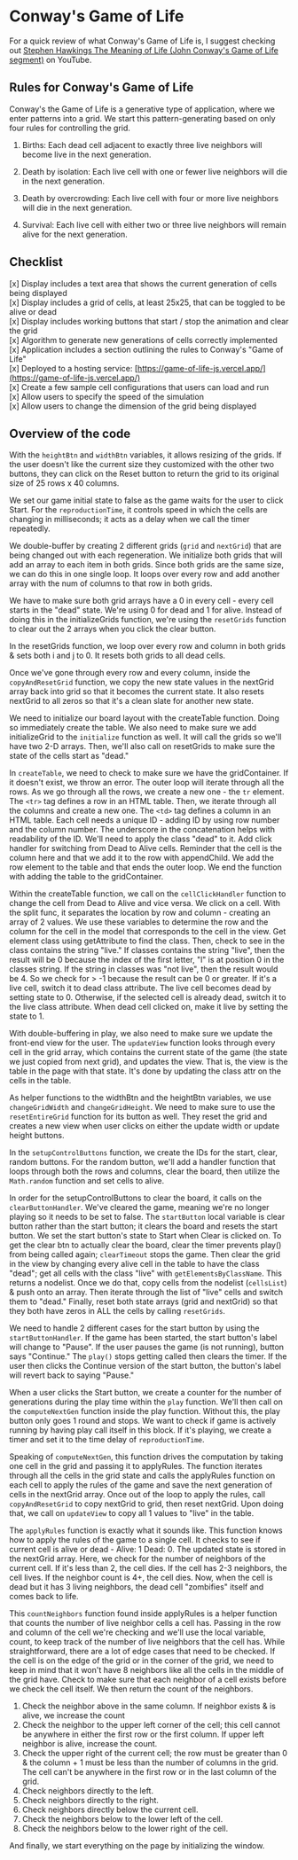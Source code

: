# Conway's Game of Life

For a quick review of what Conway's Game of Life is, I suggest checking out [Stephen Hawkings The Meaning of Life (John Conway's Game of Life segment)](https://youtu.be/CgOcEZinQ2I) on YouTube.

## Rules for Conway's Game of Life
Conway's the Game of Life is a generative type of application, where we enter patterns into a grid. We start this pattern-generating based on only four rules for controlling the grid.

1.  Births: Each dead cell adjacent to exactly three live neighbors will become live in the next generation.

2.  Death by isolation: Each live cell with one or fewer live neighbors will die in the next generation.

3.  Death by overcrowding: Each live cell with four or more live neighbors will die in the next generation.

4.  Survival: Each live cell with either two or three live neighbors will remain alive for the next generation.

## Checklist
[x] Display includes a text area that shows the current generation of cells being displayed <br>
[x] Display includes a grid of cells, at least 25x25, that can be toggled to be alive or dead <br>
[x] Display includes working buttons that start / stop the animation and clear the grid <br>
[x] Algorithm to generate new generations of cells correctly implemented <br>
[x] Application includes a section outlining the rules to Conway's "Game of Life" <br>
[x] Deployed to a hosting service: [https://game-of-life-js.vercel.app/](https://game-of-life-js.vercel.app/) <br>
[x] Create a few sample cell configurations that users can load and run <br>
[x] Allow users to specify the speed of the simulation <br>
[x] Allow users to change the dimension of the grid being displayed <br>


## Overview of the code

With the `heightBtn` and `widthBtn` variables, it allows resizing of the grids. If the user doesn't like the current size they customized with the other two buttons, they can click on the Reset button to return the grid to its original size of 25 rows x 40 columns.

We set our game initial state to false as the game waits for the user to click Start. For the `reproductionTime`, it controls speed in which the cells are changing in milliseconds; it acts as a delay when we call the timer repeatedly.

We double-buffer by creating 2 different grids (`grid` and `nextGrid`) that are being changed out with each regeneration. We initialize both grids that will add an array to each item in both grids. Since both grids are the same size, we can do this in one single loop. It loops over every row and add another array with the num of columns to that row in both grids.

We have to make sure both grid arrays have a 0 in every cell - every cell starts in the "dead" state. We're using 0 for dead and 1 for alive. Instead of doing this in the initializeGrids function, we're using the `resetGrids` function to clear out the 2 arrays when you click the clear button.

In the resetGrids function, we loop over every row and column in both grids & sets both i and j to 0. It resets both grids to all dead cells.

Once we've gone through every row and every column, inside the `copyAndResetGrid` function, we copy the new state values in the nextGrid array back into grid so that it becomes the current state. It also resets nextGrid to all zeros so that it's a clean slate for another new state. 

We need to initialize our board layout with the createTable function. Doing so immediately create the table. We also need to make sure we add initializeGrid to the `initialize` function as well. It will call the grids so we'll have two 2-D arrays. Then, we'll also call on resetGrids to make sure the state of the cells start as "dead."

In `createTable`, we need to check to make sure we have the gridContainer. If it doesn't exist, we throw an error. The outer loop will iterate through all the rows. As we go through all the rows, we create a new one - the `tr` element. The `<tr>` tag defines a row in an HTML table. Then, we iterate through all the columns and create a new one. The `<td>` tag defines a column in an HTML table. Each cell needs a unique ID - adding ID by using row number and the column number. The underscore in the concatenation helps with readability of the ID. We'll need to apply the class "dead" to it. Add click handler for switching from Dead to Alive cells. Reminder that the cell is the column here and that we add it to the row with appendChild. We add the row element to the table and that ends the outer loop. We end the function with adding the table to the gridContainer.

Within the createTable function, we call on the `cellClickHandler` function to change the cell from Dead to Alive and vice versa. We click on a cell. With the split func, it separates the location by row and column - creating an array of 2 values. We use these variables to determine the row and the column for the cell in the model that corresponds to the cell in the view. Get element class using getAttribute to find the class. Then, check to see in the class contains the string "live." If classes contains the string "live", then the result will be 0 because the index of the first letter, "l" is at position 0 in the classes string. If the string in classes was "not live", then the result would be 4. So we check for > -1 because the result can be 0 or greater. If it's a live cell, switch it to dead class attribute. The live cell becomes dead by setting state to 0. Otherwise, if the selected cell is already dead, switch it to the live class attribute. When dead cell clicked on, make it live by setting the state to 1. 

With double-buffering in play, we also need to make sure we update the front-end view for the user. The `updateView` function looks through every cell in the grid array, which contains the current state of the game (the state we just copied from next grid), and updates the view. That is, the view is the table in the page with that state. It's done by updating the class attr on the cells in the table.

As helper functions to the widthBtn and the heightBtn variables, we use `changeGridWidth` and `changeGridHeight`. We need to make sure to use the `resetEntireGrid` function for its button as well. They reset the grid and creates a new view when user clicks on either the update width or update height buttons. 

In the `setupControlButtons` function, we create the IDs for the start, clear, random buttons. For the random button, we'll add a handler function that loops through both the rows and columns, clear the board, then utilize the `Math.random` function and set cells to alive. 

In order for the setupControlButtons to clear the board, it calls on the `clearButtonHandler`. We've cleared the game, meaning we're no longer playing so it needs to be set to false. The `startButton` local variable is clear button rather than the start button; it clears the board and resets the start button. We set the start button's state to Start when Clear is clicked on. To get the clear btn to actually clear the board, clear the timer prevents play() from being called again; `clearTimeout` stops the game. Then clear the grid in the view by changing every alive cell in the table to have the class "dead"; get all cells with the class "live" with `getElementsByClassName`. This returns a nodelist. Once we do that, copy cells from the nodelist (`cellsList`) & push onto an array. Then iterate through the list of "live" cells and switch them to "dead." Finally, reset both state arrays (grid and nextGrid) so that they both have zeros in ALL the cells by calling `resetGrids`.

We need to handle 2 different cases for the start button by using the `startButtonHandler`. If the game has been started, the start button's label will change to "Pause". If the user pauses the game (is not running), button says "Continue." The `play()` stops getting called then clears the timer. If the user then clicks the Continue version of the start button, the button's label will revert back to saying "Pause."

When a user clicks the Start button, we create a counter for the number of generations during the play time within the `play` function. We'll then call on the `computeNextGen` function inside the play function. Without this, the play button only goes 1 round and stops. We want to check if game is actively running by having play call itself in this block. If it's playing, we create a timer and set it to the time delay of `reproductionTime`.

Speaking of `computeNextGen`, this function drives the computation by taking one cell in the grid and passing it to applyRules. The function iterates through all the cells in the grid state and calls the applyRules function on each cell to apply the rules of the game and save the next generation of cells in the nextGrid array. Once out of the loop to apply the rules, call `copyAndResetGrid` to copy nextGrid to grid, then reset nextGrid. Upon doing that, we call on `updateView` to copy all 1 values to "live" in the table.

The `applyRules` function is exactly what it sounds like. This function knows how to apply the rules of the game to a single cell. It checks to see if current cell is alive or dead - Alive: 1 Dead: 0. The updated state is stored in the nextGrid array. Here, we check for the number of neighbors of the current cell. If it's less than 2, the cell dies. If the cell has 2-3 neighbors, the cell lives. If the neighbor count is 4+, the cell dies. Now, when the cell is dead but it has 3 living neighbors, the dead cell "zombifies" itself and comes back to life. 

This `countNeighbors` function found inside applyRules is a helper function that counts the number of live neighbor cells a cell has. Passing in the row and column of the cell we're checking and we'll use the local variable, count, to keep track of the number of live neighbors that the cell has. While straightforward, there are a lot of edge cases that need to be checked. If the cell is on the edge of the grid or in the corner of the grid, we need to keep in mind that it won't have 8 neighbors like all the cells in the middle of the grid have. Check to make sure that each neighbor of a cell exists before we check the cell itself. We then return the count of the neighbors.
1. Check the neighbor above in the same column. If neighbor exists & is alive, we increase the count
2. Check the neighbor to the upper left corner of the cell; this cell cannot be anywhere in either the first row or the first column. If upper left neighbor is alive, increase the count.
3. Check the upper right of the current cell; the row must be greater than 0 & the column + 1 must be less than the number of columns in the grid. The cell can't be anywhere in the first row or in the last column of the grid.
4. Check neighbors directly to the left.
5. Check neighbors directly to the right.
6. Check neighbors directly below the current cell.
7. Check the neighbors below to the lower left of the cell.
8. Check the neighbors below to the lower right of the cell.

And finally, we start everything on the page by initializing the window. 